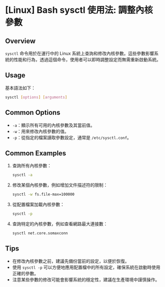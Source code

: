 # [Linux] Bash sysctl 使用法: 調整內核參數

## Overview
`sysctl` 命令用於在運行中的 Linux 系統上查詢和修改內核參數。這些參數影響系統的性能和行為，透過這個命令，使用者可以即時調整設定而無需重新啟動系統。

## Usage
基本語法如下：
```bash
sysctl [options] [arguments]
```

## Common Options
- `-a`：顯示所有可用的內核參數及其當前值。
- `-w`：用來修改內核參數的值。
- `-p`：從指定的檔案讀取參數設定，通常是 `/etc/sysctl.conf`。

## Common Examples
1. 查詢所有內核參數：
   ```bash
   sysctl -a
   ```

2. 修改某個內核參數，例如增加文件描述符的限制：
   ```bash
   sysctl -w fs.file-max=100000
   ```

3. 從配置檔案加載內核參數：
   ```bash
   sysctl -p
   ```

4. 查詢特定的內核參數，例如查看網路最大連接數：
   ```bash
   sysctl net.core.somaxconn
   ```

## Tips
- 在修改內核參數之前，建議先備份當前的設定，以便於恢復。
- 使用 `sysctl -p` 可以方便地應用配置檔中的所有設定，確保系統在啟動時使用正確的參數。
- 注意某些參數的修改可能會影響系統的穩定性，建議在生產環境中謹慎操作。